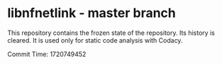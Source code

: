 # libnfnetlink - master branch

This repository contains the frozen state of the repository.
Its history is cleared. It is used only for static code
analysis with Codacy.

Commit Time: 1720749452